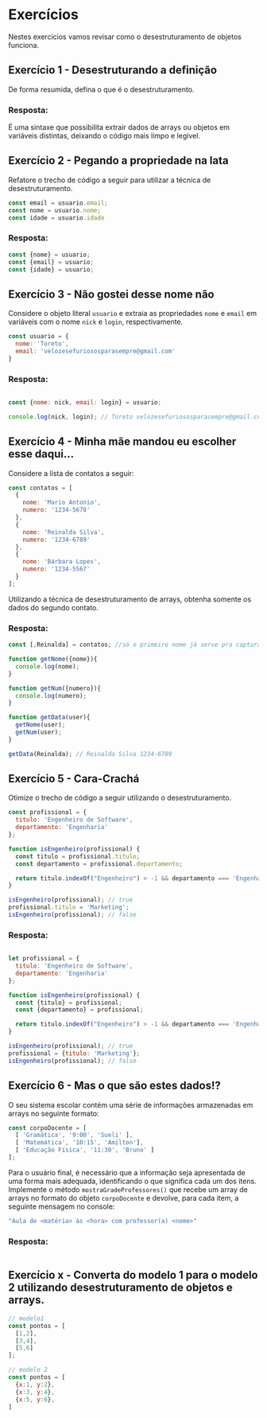 # Exercícios

Nestes exercícios vamos revisar como o desestruturamento de objetos funciona.

## Exercício 1 - Desestruturando a definição
De forma resumida, defina o que é o desestruturamento.

### Resposta:

É uma sintaxe que possibilita extrair dados de arrays ou objetos em variáveis distintas, deixando o código mais limpo e legível.

## Exercício 2 - Pegando a propriedade na lata
Refatore o trecho de código a seguir para utilizar a técnica de desestruturamento.

``` javascript
const email = usuario.email;
const nome = usuario.nome;
const idade = usuario.idade
```

### Resposta:

``` javascript
const {nome} = usuario;
const {email} = usuario;
const {idade} = usuario;

```


## Exercício 3 - Não gostei desse nome não
Considere o objeto literal `usuario` e extraia as propriedades `nome` e `email` em variáveis com o nome `nick` e `login`, respectivamente.

``` javascript
const usuario = {
  nome: 'Toreto',
  email: 'velozesefuriososparasempre@gmail.com'
}
```

### Resposta:

``` javascript

const {nome: nick, email: login} = usuario;

console.log(nick, login); // Toreto velozesefuriososparasempre@gmail.com


```

## Exercício 4 - Minha mãe mandou eu escolher esse daqui...
Considere a lista de contatos a seguir:
``` javascript
const contatos = [
  {
    nome: 'Mario Antonio',
    numero: '1234-5678'
  },
  {
    nome: 'Reinalda Silva',
    numero: '1234-6789'
  },
  {
    nome: 'Bárbara Lopes',
    numero: '1234-5567'
  }
];
```

Utilizando a técnica de desestruturamento de arrays, obtenha somente os dados do segundo contato.

### Resposta: 

``` javascript
const [,Reinalda] = contatos; //só o primeiro nome já serve pra capturar

function getNome({nome}){
  console.log(nome);
}

function getNum({numero}){
  console.log(numero);
}

function getData(user){
  getNome(user);
  getNum(user);
}

getData(Reinalda); // Reinalda Silva 1234-6789
```

## Exercício 5 - Cara-Crachá
Otimize o trecho de código a seguir utilizando o desestruturamento.
``` javascript
const profissional = {
  titulo: 'Engenheiro de Software',
  departamento: 'Engenharia'
};

function isEngenheiro(profissional) {
  const titulo = profissional.titulo;
  const departamento = profissional.departamento;

  return titulo.indexOf("Engenheiro") > -1 && departamento === 'Engenharia';
}

isEngenheiro(profissional); // true
profissional.titulo = 'Marketing';
isEngenheiro(profissional); // false
```

### Resposta:

``` javascript

let profissional = {
  titulo: 'Engenheiro de Software',
  departamento: 'Engenharia'
};

function isEngenheiro(profissional) {
  const {titulo} = profissional;
  const {departamento} = profissional;

  return titulo.indexOf("Engenheiro") > -1 && departamento === 'Engenharia';
}

isEngenheiro(profissional); // true
profissional = {titulo: 'Marketing'};
isEngenheiro(profissional); // false

```

## Exercício 6 - Mas o que são estes dados!?
O seu sistema escolar contém uma série de informações armazenadas em arrays no seguinte formato:

``` javascript
const corpoDocente = [
  [ 'Gramática', '9:00', 'Sueli' ],
  [ 'Matemática', '10:15', 'Amilton'],
  [ 'Educação Física', '11:30', 'Bruno' ]
];
```

Para o usuário final, é necessário que a informação seja apresentada de uma forma mais adequada, identificando o que significa cada um dos itens. Implemente o método `mostraGradeProfessores()` que recebe um array de arrays no formato do objeto `corpoDocente` e devolve, para cada item, a seguinte mensagem no console:

``` javascript
"Aula de <matéria> às <hora> com professor(a) <nome>"
```

### Resposta:

``` javascript


```


## Exercício x - Converta do modelo 1 para o modelo 2 utilizando desestruturamento de objetos e arrays.
``` javascript
// modelo1
const pontos = [
  [1,2],
  [3,4],
  [5,6]
];

// modelo 2
const pontos = [
  {x:1, y:2},
  {x:3, y:4},
  {x:5, y:6},
]
```
